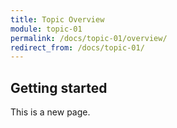 ```yaml
---
title: Topic Overview
module: topic-01
permalink: /docs/topic-01/overview/
redirect_from: /docs/topic-01/
---
```


## Getting started

This is a new page.
